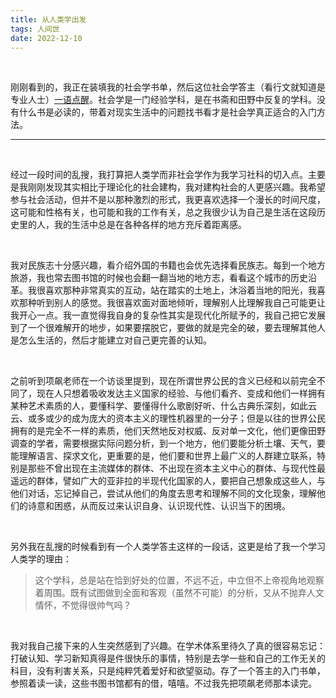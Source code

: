 ```yaml
---
title: 从人类学出发
tags: 人间世
date: 2022-12-10
---
```


<br/>



刚刚看到的，我正在装填我的社会学书单，然后这位社会学答主（看行文就知道是专业人士）[一语点醒](https://www.zhihu.com/question/19928377)。社会学是一门经验学科，是在书斋和田野中反复的学科。没有什么书是必读的，带着对现实生活中的问题找书看才是社会学真正适合的入门方法。



---

<br/>

经过一段时间的乱搜，我打算把人类学而非社会学作为我学习社科的切入点。主要是我刚刚发现其实相比于理论化的社会建构，我对建构社会的人更感兴趣。我希望参与社会活动，但并不是以那种激烈的形式，我更喜欢选择一个漫长的时间尺度，这可能和性格有关，也可能和我的工作有关，总之我很少认为自己是生活在这段历史里的人，我的生活中总是在各种各样的地方充斥着距离感。

<br/>

我对民族志十分感兴趣，看介绍外国的书籍也会优先选择看民族志。每到一个地方旅游，我也常去图书馆的时候也会翻一翻当地的地方志，看看这个城市的历史沿革。我很喜欢那种非常真实的互动，站在踏实的土地上，沐浴着当地的阳光，我喜欢那种听到别人的感觉。我很喜欢面对面地倾听，理解别人比理解我自己可能更让我开心一点。我一直觉得我自身的复杂性其实是现代化所赋予的，我自己把它发展到了一个很难解开的地步，如果要摆脱它，要做的就是完全的破，要去理解其他人是怎么生活的，然后才能建立对自己更完善的认知。



<br/>

之前听到项飙老师在一个访谈里提到，现在所谓世界公民的含义已经和以前完全不同了，现在人只想着吸收发达主义国家的经验、与他们看齐、变成和他们一样拥有某种艺术素质的人，要懂科学、要懂得什么歌剧好听、什么古典乐深刻，如此云云、或多或少的成为庞大的资本主义的理性机器里的一分子；但是以往的世界公民拥有的是完全不一样的素质，他们天然地反对权威、反对单一文化，他们更像田野调查的学者，需要根据实际问题分析，到一个地方，他们要能分析土壤、天气，要能理解语言、探求文化，更重要的是，他们要和世界上最广义的人群建立联系，特别是那些不曾出现在主流媒体的群体、不出现在资本主义中心的群体、与现代性最遥远的群体，譬如广大的亚非拉的半现代化国家的人，要把自己想象成这些人，与他们对话，忘记掉自己，尝试从他们的角度去思考和理解不同的文化现象，理解他们的诗意和困惑，从而反过来认识自身、认识现代性、认识当下的困境。

<br/>

另外我在乱搜的时候看到有一个人类学答主这样的一段话，这更是给了我一个学习人类学的理由：

> 这个学科，总是站在恰到好处的位置，不远不近，中立但不上帝视角地观察着周围。既有试图做到全面和客观（虽然不可能）的分析，又从不抛弃人文情怀，不觉得很帅气吗？



<br/>

我对我自己接下来的人生突然感到了兴趣。在学术体系里待久了真的很容易忘记：打破认知、学习新知真得是件很快乐的事情，特别是去学一些和自己的工作无关的科目，没有利害关系，只是纯粹凭着爱好和欲望驱动。存了一个答主的入门书单，参照着读一读，这些书图书馆都有的借，嘻嘻。不过我先把项飙老师那本读完。

<br/>